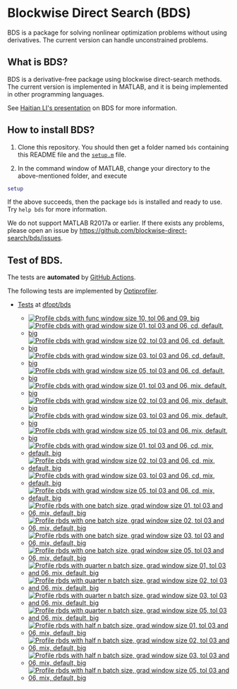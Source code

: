 # Blockwise Direct Search (BDS)

BDS is a package for solving nonlinear optimization problems without using derivatives. The current version can handle unconstrained problems. 

## What is BDS?

BDS is a derivative-free package using blockwise direct-search methods. The current version is implemented in MATLAB, and it is being implemented in other programming languages.

See [Haitian LI's presentation](https://lht97.github.io/documents/DFOS2024.pdf) on BDS for more information.

## How to install BDS?

1. Clone this repository. You should then get a folder named `bds` containing this README file and the
[`setup.m`](https://github.com/blockwise-direct-search/bds/blob/main/setup.m) file.

2. In the command window of MATLAB, change your directory to the above-mentioned folder, and execute

```matlab
setup
```

If the above succeeds, then the package `bds` is installed and ready to use. Try `help bds` for more information.

We do not support MATLAB R2017a or earlier. If there exists any problems, please open an issue by
https://github.com/blockwise-direct-search/bds/issues.

## Test of BDS.
The tests are **automated** by [GitHub Actions](https://docs.github.com/en/actions).

The following tests are implemented by [Optiprofiler](https://github.com/optiprofiler/optiprofiler).
  
- [Tests](https://github.com/dfopt/bds/actions) at [dfopt/bds](https://github.com/dfopt/bds)

    - [![Profile cbds with func window size 10, tol 06 and 09, big](https://github.com/dfopt/bds/actions/workflows/profile_cbds_func_window_size_10_tol_06_09_big.yml/badge.svg)](https://github.com/dfopt/bds/actions/workflows/profile_cbds_func_window_size_10_tol_06_09_big.yml)
    - [![Profile cbds with grad window size 01, tol 03 and 06, cd, default, big](https://github.com/dfopt/bds/actions/workflows/profile_cbds_grad_window_size_01_tol_03_06_cd_default_big.yml/badge.svg)](https://github.com/dfopt/bds/actions/workflows/profile_cbds_grad_window_size_01_tol_03_06_cd_default_big.yml)
    - [![Profile cbds with grad window size 02, tol 03 and 06, cd, default, big](https://github.com/dfopt/bds/actions/workflows/profile_cbds_grad_window_size_02_tol_03_06_cd_default_big.yml/badge.svg)](https://github.com/dfopt/bds/actions/workflows/profile_cbds_grad_window_size_02_tol_03_06_cd_default_big.yml)
    - [![Profile cbds with grad window size 03, tol 03 and 06, cd, default, big](https://github.com/dfopt/bds/actions/workflows/profile_cbds_grad_window_size_03_tol_03_06_cd_default_big.yml/badge.svg)](https://github.com/dfopt/bds/actions/workflows/profile_cbds_grad_window_size_03_tol_03_06_cd_default_big.yml)
    - [![Profile cbds with grad window size 05, tol 03 and 06, cd, default, big](https://github.com/dfopt/bds/actions/workflows/profile_cbds_grad_window_size_05_tol_03_06_cd_default_big.yml/badge.svg)](https://github.com/dfopt/bds/actions/workflows/profile_cbds_grad_window_size_05_tol_03_06_cd_default_big.yml)
    - [![Profile cbds with grad window size 01, tol 03 and 06, mix, default, big](https://github.com/dfopt/bds/actions/workflows/profile_cbds_grad_window_size_01_tol_03_06_mix_default_big.yml/badge.svg)](https://github.com/dfopt/bds/actions/workflows/profile_cbds_grad_window_size_01_tol_03_06_mix_default_big.yml)
    - [![Profile cbds with grad window size 02, tol 03 and 06, mix, default, big](https://github.com/dfopt/bds/actions/workflows/profile_cbds_grad_window_size_02_tol_03_06_mix_default_big.yml/badge.svg)](https://github.com/dfopt/bds/actions/workflows/profile_cbds_grad_window_size_02_tol_03_06_mix_default_big.yml)
    - [![Profile cbds with grad window size 03, tol 03 and 06, mix, default, big](https://github.com/dfopt/bds/actions/workflows/profile_cbds_grad_window_size_03_tol_03_06_mix_default_big.yml/badge.svg)](https://github.com/dfopt/bds/actions/workflows/profile_cbds_grad_window_size_03_tol_03_06_mix_default_big.yml)
    - [![Profile cbds with grad window size 05, tol 03 and 06, mix, default, big](https://github.com/dfopt/bds/actions/workflows/profile_cbds_grad_window_size_05_tol_03_06_mix_default_big.yml/badge.svg)](https://github.com/dfopt/bds/actions/workflows/profile_cbds_grad_window_size_05_tol_03_06_mix_default_big.yml)
    - [![Profile cbds with grad window size 01, tol 03 and 06, cd, mix, default, big](https://github.com/dfopt/bds/actions/workflows/profile_cbds_grad_window_size_01_tol_03_06_cd_mix_default_big.yml/badge.svg)](https://github.com/dfopt/bds/actions/workflows/profile_cbds_grad_window_size_01_tol_03_06_cd_mix_default_big.yml)
    - [![Profile cbds with grad window size 02, tol 03 and 06, cd, mix, default, big](https://github.com/dfopt/bds/actions/workflows/profile_cbds_grad_window_size_02_tol_03_06_cd_mix_default_big.yml/badge.svg)](https://github.com/dfopt/bds/actions/workflows/profile_cbds_grad_window_size_02_tol_03_06_cd_mix_default_big.yml)
    - [![Profile cbds with grad window size 03, tol 03 and 06, cd, mix, default, big](https://github.com/dfopt/bds/actions/workflows/profile_cbds_grad_window_size_03_tol_03_06_cd_mix_default_big.yml/badge.svg)](https://github.com/dfopt/bds/actions/workflows/profile_cbds_grad_window_size_03_tol_03_06_cd_mix_default_big.yml)
    - [![Profile cbds with grad window size 05, tol 03 and 06, cd, mix, default, big](https://github.com/dfopt/bds/actions/workflows/profile_cbds_grad_window_size_05_tol_03_06_cd_mix_default_big.yml/badge.svg)](https://github.com/dfopt/bds/actions/workflows/profile_cbds_grad_window_size_05_tol_03_06_cd_mix_default_big.yml)
    - [![Profile rbds with one batch size, grad window size 01, tol 03 and 06, mix, default, big](https://github.com/dfopt/bds/actions/workflows/profile_rbds_one_batch_size_grad_window_size_01_tol_03_06_mix_default_big.yml/badge.svg)](https://github.com/dfopt/bds/actions/workflows/profile_rbds_one_batch_size_grad_window_size_01_tol_03_06_mix_default_big.yml)
    - [![Profile rbds with one batch size, grad window size 02, tol 03 and 06, mix, default, big](https://github.com/dfopt/bds/actions/workflows/profile_rbds_one_batch_size_grad_window_size_02_tol_03_06_mix_default_big.yml/badge.svg)](https://github.com/dfopt/bds/actions/workflows/profile_rbds_one_batch_size_grad_window_size_02_tol_03_06_mix_default_big.yml)
    - [![Profile rbds with one batch size, grad window size 03, tol 03 and 06, mix, default, big](https://github.com/dfopt/bds/actions/workflows/profile_rbds_one_batch_size_grad_window_size_03_tol_03_06_mix_default_big.yml/badge.svg)](https://github.com/dfopt/bds/actions/workflows/profile_rbds_one_batch_size_grad_window_size_03_tol_03_06_mix_default_big.yml)
    - [![Profile rbds with one batch size, grad window size 05, tol 03 and 06, mix, default, big](https://github.com/dfopt/bds/actions/workflows/profile_rbds_one_batch_size_grad_window_size_05_tol_03_06_mix_default_big.yml/badge.svg)](https://github.com/dfopt/bds/actions/workflows/profile_rbds_one_batch_size_grad_window_size_05_tol_03_06_mix_default_big.yml)
    - [![Profile rbds with quarter n batch size, grad window size 01, tol 03 and 06, mix, default, big](https://github.com/dfopt/bds/actions/workflows/profile_rbds_quarter_n_batch_size_grad_window_size_01_tol_03_06_mix_default_big.yml/badge.svg)](https://github.com/dfopt/bds/actions/workflows/profile_rbds_quarter_n_batch_size_grad_window_size_01_tol_03_06_mix_default_big.yml)
    - [![Profile rbds with quarter n batch size, grad window size 02, tol 03 and 06, mix, default, big](https://github.com/dfopt/bds/actions/workflows/profile_rbds_quarter_n_batch_size_grad_window_size_02_tol_03_06_mix_default_big.yml/badge.svg)](https://github.com/dfopt/bds/actions/workflows/profile_rbds_quarter_n_batch_size_grad_window_size_02_tol_03_06_mix_default_big.yml)
    - [![Profile rbds with quarter n batch size, grad window size 03, tol 03 and 06, mix, default, big](https://github.com/dfopt/bds/actions/workflows/profile_rbds_quarter_n_batch_size_grad_window_size_03_tol_03_06_mix_default_big.yml/badge.svg)](https://github.com/dfopt/bds/actions/workflows/profile_rbds_quarter_n_batch_size_grad_window_size_03_tol_03_06_mix_default_big.yml)
    - [![Profile rbds with quarter n batch size, grad window size 05, tol 03 and 06, mix, default, big](https://github.com/dfopt/bds/actions/workflows/profile_rbds_quarter_n_batch_size_grad_window_size_05_tol_03_06_mix_default_big.yml/badge.svg)](https://github.com/dfopt/bds/actions/workflows/profile_rbds_quarter_n_batch_size_grad_window_size_05_tol_03_06_mix_default_big.yml)
    - [![Profile rbds with half n batch size, grad window size 01, tol 03 and 06, mix, default, big](https://github.com/dfopt/bds/actions/workflows/profile_rbds_half_n_batch_size_grad_window_size_01_tol_03_06_mix_default_big.yml/badge.svg)](https://github.com/dfopt/bds/actions/workflows/profile_rbds_half_n_batch_size_grad_window_size_01_tol_03_06_mix_default_big.yml)
    - [![Profile rbds with half n batch size, grad window size 02, tol 03 and 06, mix, default, big](https://github.com/dfopt/bds/actions/workflows/profile_rbds_half_n_batch_size_grad_window_size_02_tol_03_06_mix_default_big.yml/badge.svg)](https://github.com/dfopt/bds/actions/workflows/profile_rbds_half_n_batch_size_grad_window_size_02_tol_03_06_mix_default_big.yml)
    - [![Profile rbds with half n batch size, grad window size 03, tol 03 and 06, mix, default, big](https://github.com/dfopt/bds/actions/workflows/profile_rbds_half_n_batch_size_grad_window_size_03_tol_03_06_mix_default_big.yml/badge.svg)](https://github.com/dfopt/bds/actions/workflows/profile_rbds_half_n_batch_size_grad_window_size_03_tol_03_06_mix_default_big.yml)
    - [![Profile rbds with half n batch size, grad window size 05, tol 03 and 06, mix, default, big](https://github.com/dfopt/bds/actions/workflows/profile_rbds_half_n_batch_size_grad_window_size_05_tol_03_06_mix_default_big.yml/badge.svg)](https://github.com/dfopt/bds/actions/workflows/profile_rbds_half_n_batch_size_grad_window_size_05_tol_03_06_mix_default_big.yml)